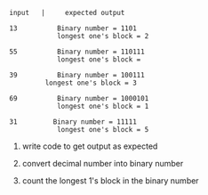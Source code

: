     input   |     expected output 

    13          Binary number = 1101 
                longest one's block = 2

    55          Binary number = 110111
                longest one's block = 

    39          Binary number = 100111 
             longest one's block = 3      

    69          Binary number = 1000101
                longest one's block = 1

    31         Binary number = 11111
                longest one's block = 5


1) write code to get output as expected

2)  convert decimal number into binary number

3) count the longest 1's block in the binary number 


